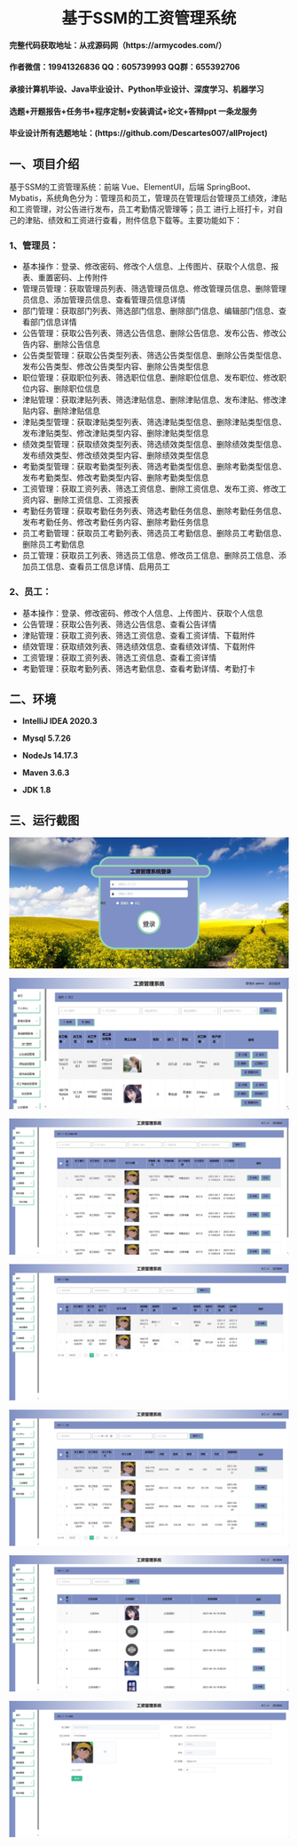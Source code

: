 <p><h1 align="center">基于SSM的工资管理系统</h1></p>

<h4> 完整代码获取地址：从戎源码网（https://armycodes.com/） </h4>
<h4> 作者微信：19941326836 QQ：605739993 QQ群：655392706 </h4>
<h4> 承接计算机毕设、Java毕业设计、Python毕业设计、深度学习、机器学习 </h4>
<h4> 选题+开题报告+任务书+程序定制+安装调试+论文+答辩ppt 一条龙服务 </h4>
<h4> 毕业设计所有选题地址：(https://github.com/Descartes007/allProject) </h4>

## 一、项目介绍

基于SSM的工资管理系统：前端 Vue、ElementUI，后端 SpringBoot、Mybatis，系统角色分为：管理员和员工，管理员在管理后台管理员工绩效，津贴和工资管理，对公告进行发布，员工考勤情况管理等；员工 进行上班打卡，对自己的津贴、绩效和工资进行查看，附件信息下载等。主要功能如下：

### 1、管理员：

- 基本操作：登录、修改密码、修改个人信息、上传图片、获取个人信息、报表、重置密码、上传附件
- 管理员管理：获取管理员列表、筛选管理员信息、修改管理员信息、删除管理员信息、添加管理员信息、查看管理员信息详情
- 部门管理：获取部门列表、筛选部门信息、删除部门信息、编辑部门信息、查看部门信息详情
- 公告管理：获取公告列表、筛选公告信息、删除公告信息、发布公告、修改公告内容、删除公告信息
- 公告类型管理：获取公告类型列表、筛选公告类型信息、删除公告类型信息、发布公告类型、修改公告类型内容、删除公告类型信息
- 职位管理：获取职位列表、筛选职位信息、删除职位信息、发布职位、修改职位内容、删除职位信息
- 津贴管理：获取津贴列表、筛选津贴信息、删除津贴信息、发布津贴、修改津贴内容、删除津贴信息
- 津贴类型管理：获取津贴类型列表、筛选津贴类型信息、删除津贴类型信息、发布津贴类型、修改津贴类型内容、删除津贴类型信息
- 绩效类型管理：获取绩效类型列表、筛选绩效类型信息、删除绩效类型信息、发布绩效类型、修改绩效类型内容、删除绩效类型信息
- 考勤类型管理：获取考勤类型列表、筛选考勤类型信息、删除考勤类型信息、发布考勤类型、修改考勤类型内容、删除考勤类型信息
- 工资管理：获取工资列表、筛选工资信息、删除工资信息、发布工资、修改工资内容、删除工资信息、工资报表
- 考勤任务管理：获取考勤任务列表、筛选考勤任务信息、删除考勤任务信息、发布考勤任务、修改考勤任务内容、删除考勤任务信息
- 员工考勤管理：获取员工考勤列表、筛选员工考勤信息、删除员工考勤信息、删除员工考勤信息
- 员工管理：获取员工列表、筛选员工信息、修改员工信息、删除员工信息、添加员工信息、查看员工信息详情、启用员工

### 2、员工：

- 基本操作：登录、修改密码、修改个人信息、上传图片、获取个人信息
- 公告管理：获取公告列表、筛选公告信息、查看公告详情
- 津贴管理：获取工资列表、筛选工资信息、查看工资详情、下载附件
- 绩效管理：获取绩效列表、筛选绩效信息、查看绩效详情、下载附件
- 工资管理：获取工资列表、筛选工资信息、查看工资详情
- 考勤管理：获取考勤列表、筛选考勤信息、查看考勤详情、考勤打卡

## 二、环境

- <b>IntelliJ IDEA 2020.3</b>

- <b>Mysql 5.7.26</b>

- <b>NodeJs 14.17.3</b>

- <b>Maven 3.6.3</b>

- <b>JDK 1.8</b>


## 三、运行截图

![](screenshot/1.png)

![](screenshot/2.png)

![](screenshot/3.png)

![](screenshot/4.png)

![](screenshot/5.png)

![](screenshot/6.png)

![](screenshot/7.png)
